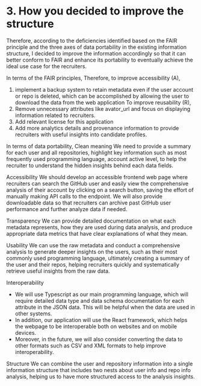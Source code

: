 # 3. How you decided to improve the structure
Therefore, according to the deficiencies identified based on the FAIR principle and the three axes of data portability in the existing information structure, I decided to improve the information accordingly so that it can better conform to FAIR and enhance its portability to eventually achieve the ideal use case for the recruiters. 

In terms of the FAIR principles, 
Therefore, to improve accessibility (A), 
1. implement a backup system to retain metadata even if the user account or repo is deleted, which can be accomplished by allowing the user to download the data from the web application
To improve reusability (R),
1. Remove unnecessary attributes like avator_url and focus on displaying information related to recruiters.
2. Add relevant license for this application
3. Add more analytics details and provenance information to provide recruiters with useful insights into candidate profiles.

In terms of data portability,
Clean meaning
We need to provide a summary for each user and all repositories, highlight key information such as most frequently used programming language, account active level, to help the recruiter to understand the hidden insights behind each data fields.

Accessibility
We should develop an accessible frontend web page where recruiters can search the GitHub user and easily view the comprehensive analysis of their account by clicking on a search button, saving the effort of manually making API calls to the endpoint. We will also provide downloadable data so that recruiters can archive past GitHub user performance and further analyze data if needed.

Transparency
We can provide detailed documentation on what each metadata represents, how they are used during data analysis, and produce appropriate data metrics that have clear explanations of what they mean.

Usability
We can use the raw metadata and conduct a comprehensive analysis to generate deeper insights on the users, such as their most commonly used programming language, ultimately creating a summary of the user and their repos, 
helping recruiters quickly and systematically retrieve useful insights from the raw data.

Interoperability
- We will use Typescript as our main programming language, which will require detailed data type and data schema documentation for each attribute in the JSON data. This will be helpful when the data are used in other systems. 
- In addition, our application will use the React framework, which helps the webpage to be interoperable both on websites and on mobile devices. 
- Moreover, in the future, we will also consider converting the data to other formats such as CSV and XML formats to help improve interoperability.

Structure
We can combine the user and repository information into a single information structure that includes two nests about user info and repo info analysis, helping us to have more structured access to the analysis insights.


